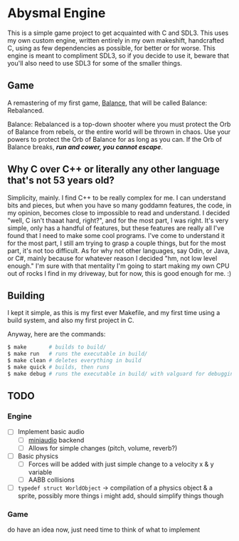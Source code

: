 # Abysmal Engine

This is a simple game project to get acquainted with C and SDL3. This uses my own custom engine, written entirely in my own makeshift, handcrafted C, using as few dependencies as possible, for better or for worse. This engine is meant to compliment SDL3, so if you decide to use it, beware that you'll also need to use SDL3 for some of the smaller things.

## Game
A remastering of my first game, [Balance](https://abyssaltheking.itch.io/balance), that will be called Balance: Rebalanced. 

Balance: Rebalanced is a top-down shooter where you must protect the Orb of Balance from rebels, or the entire world will be thrown in chaos. Use your powers to protect the Orb of Balance for as long as you can. If the Orb of Balance breaks, ***run and cower, you cannot escape***.

## Why C over C++ or literally any other language that's not 53 years old?

Simplicity, mainly. I find C++ to be really complex for me. I can understand bits and pieces, but when you have so many goddamn features, the code, in my opinion, becomes close to impossible to read and understand. I decided "well, C isn't thaaat hard, right?", and for the most part, I was right. It's very simple, only has a handful of features, but these features are really all I've found that I need to make some cool programs. I've come to understand it for the most part, I still am trying to grasp a couple things, but for the most part, it's not too difficult. As for why not other languages, say Odin, or Java, or C#, mainly because for whatever reason I decided "hm, not low level enough." I'm sure with that mentality I'm going to start making my own CPU out of rocks I find in my driveway, but for now, this is good enough for me. :)

## Building

I kept it simple, as this is my first ever Makefile, and my first time using a build system, and also my first project in C.

Anyway, here are the commands:

```bash
$ make       # builds to build/
$ make run   # runs the executable in build/
$ make clean # deletes everything in build
$ make quick # builds, then runs
$ make debug # runs the executable in build/ with valguard for debugging, requires valguard to use
```

## TODO

### Engine
- [ ] Implement basic audio
    - [ ] [miniaudio](https://miniaud.io) backend
    - [ ] Allows for simple changes (pitch, volume, reverb?)
- [ ] Basic physics
    - [ ] Forces will be added with just simple change to a velocity x & y variable
    - [ ] AABB collisions 
- [ ] `typedef struct WorldObject` -> compilation of a physics object & a sprite, possibly more things i might add, should simplify things though

### Game
do have an idea now, just need time to think of what to implement